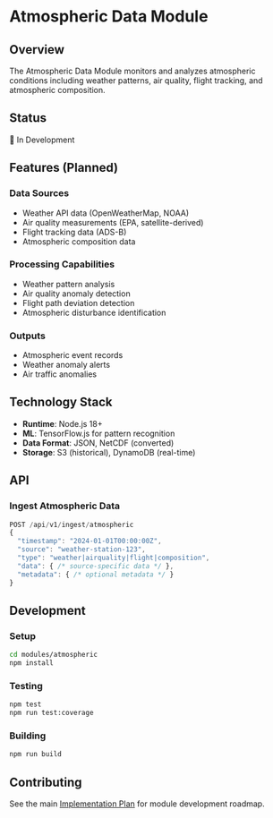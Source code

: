 # Atmospheric Data Module

## Overview
The Atmospheric Data Module monitors and analyzes atmospheric conditions including weather patterns, air quality, flight tracking, and atmospheric composition.

## Status
🚧 In Development

## Features (Planned)

### Data Sources
- Weather API data (OpenWeatherMap, NOAA)
- Air quality measurements (EPA, satellite-derived)
- Flight tracking data (ADS-B)
- Atmospheric composition data

### Processing Capabilities
- Weather pattern analysis
- Air quality anomaly detection
- Flight path deviation detection
- Atmospheric disturbance identification

### Outputs
- Atmospheric event records
- Weather anomaly alerts
- Air traffic anomalies

## Technology Stack
- **Runtime**: Node.js 18+
- **ML**: TensorFlow.js for pattern recognition
- **Data Format**: JSON, NetCDF (converted)
- **Storage**: S3 (historical), DynamoDB (real-time)

## API

### Ingest Atmospheric Data
```javascript
POST /api/v1/ingest/atmospheric
{
  "timestamp": "2024-01-01T00:00:00Z",
  "source": "weather-station-123",
  "type": "weather|airquality|flight|composition",
  "data": { /* source-specific data */ },
  "metadata": { /* optional metadata */ }
}
```

## Development

### Setup
```bash
cd modules/atmospheric
npm install
```

### Testing
```bash
npm test
npm run test:coverage
```

### Building
```bash
npm run build
```

## Contributing
See the main [Implementation Plan](../../.specify/plan.md) for module development roadmap.
